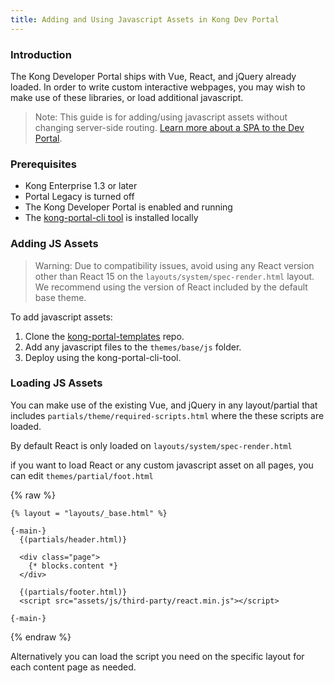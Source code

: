 ```yaml
---
title: Adding and Using Javascript Assets in Kong Dev Portal
---
```


### Introduction

The Kong Developer Portal ships with Vue, React, and jQuery already loaded. In order to write custom interactive webpages, you may wish to make use of these libraries, or load additional javascript.

> Note: This guide is for adding/using javascript assets without changing server-side routing. [Learn more about a SPA to the Dev Portal](/enterprise/{{page.kong_version}}/developer-portal/theme-customization/single-page-app).

### Prerequisites

* Kong Enterprise 1.3 or later
* Portal Legacy is turned off
* The Kong Developer Portal is enabled and running
* The [kong-portal-cli tool](/enterprise/{{page.kong_version}}/developer-portal/helpers/cli) is installed locally


### Adding JS Assets
> Warning: Due to compatibility issues, avoid using any React version other than React 15 on the `layouts/system/spec-render.html` layout. We recommend using the version of React included by the default base theme. 

To add javascript assets:
1. Clone the [kong-portal-templates](https://github.com/Kong/kong-portal-templates) repo.
2. Add any javascript files to the `themes/base/js` folder.
3. Deploy using the kong-portal-cli-tool.


### Loading JS Assets

You can make use of the existing Vue, and jQuery in any layout/partial that includes `partials/theme/required-scripts.html` where the these scripts are loaded.

By default React is only loaded on `layouts/system/spec-render.html`

if you want to load React or any custom javascript asset on all pages, you can edit `themes/partial/foot.html`


{% raw %}
```
{% layout = "layouts/_base.html" %}

{-main-}
  {(partials/header.html)}

  <div class="page">
    {* blocks.content *}
  </div>

  {(partials/footer.html)}
  <script src="assets/js/third-party/react.min.js"></script>

{-main-}
```
{% endraw %}

Alternatively you can load the script you need on the specific layout for each content page as needed.
